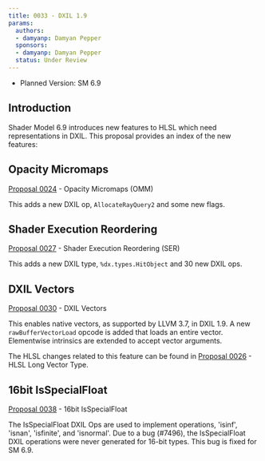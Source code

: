 ```yaml
---
title: 0033 - DXIL 1.9
params:
  authors:
  - damyanp: Damyan Pepper
  sponsors:
  - damyanp: Damyan Pepper
  status: Under Review
---
```



 
* Planned Version: SM 6.9

## Introduction

Shader Model 6.9 introduces new features to HLSL which need representations in
DXIL.  This proposal provides an index of the new features:


## Opacity Micromaps

[Proposal 0024] - Opacity Micromaps (OMM)

This adds a new DXIL op, `AllocateRayQuery2` and some new flags.


## Shader Execution Reordering

[Proposal 0027] - Shader Execution Reordering (SER)

This adds a new DXIL type, `%dx.types.HitObject` and 30 new DXIL ops.


## DXIL Vectors

[Proposal 0030] - DXIL Vectors

This enables native vectors, as supported by LLVM 3.7, in DXIL 1.9. A new
`rawBufferVectorLoad` opcode is added that loads an entire vector. Elementwise
intrinsics are extended to accept vector arguments.

The HLSL changes related to this feature can be found in [Proposal 0026] - HLSL
Long Vector Type.

## 16bit IsSpecialFloat

[Proposal 0038] - 16bit IsSpecialFloat

The IsSpecialFloat DXIL Ops are used to implement operations, 'isinf', 'isnan',
'isfinite', and 'isnormal'. Due to a bug (#7496), the IsSpecialFloat DXIL
operations were never generated for 16-bit types.  This bug is fixed for SM 6.9.



[Proposal 0024]: 0024-opacity-micromaps.md
[Proposal 0026]: 0026-hlsl-long-vector-type.md
[Proposal 0027]: 0027-shader-execution-reordering.md
[Proposal 0030]: 0030-dxil-vectors.md
[Proposal 0038]: 0038-16bit-isspecialfloat.md

